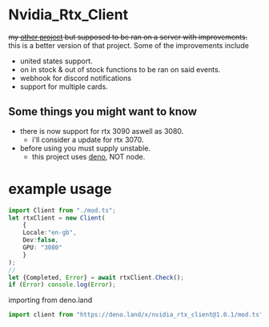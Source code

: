 # Nvidia_Rtx_Client
~~my [other project](https://github.com/pozm/rtx3080) but supposed to be ran on a server with improvements.~~
this is a better version of that project.
Some of the improvements include
- united states support.
- on in stock & out of stock functions to be ran on said events.
- webhook for discord notifications 
- support for multiple cards.

## Some things you might want to know
* there is now support for rtx 3090 aswell as 3080.
	- i'll consider a update for rtx 3070.
* before using you must supply unstable.
	- this project uses [deno](https://deno.land/), NOT node.
	
# example usage
```ts
import Client from "./mod.ts";
let rtxClient = new Client(
	{ 
	Locale:"en-gb",
	Dev:false,
	GPU: "3080"
    }
);
// 
let {Completed, Error} = await rtxClient.Check();
if (Error) console.log(Error);
```
importing from deno.land
```ts
import client from "https://deno.land/x/nvidia_rtx_client@1.0.1/mod.ts"
```
